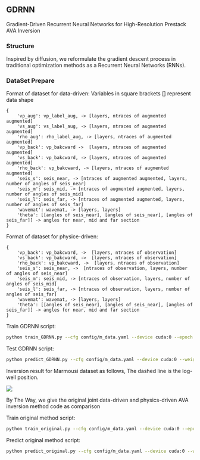 ## GDRNN

Gradient-Driven Recurrent Neural Networks for High-Resolution Prestack AVA Inversion

### Structure

Inspired by diffusion, we reformulate the gradient descent process in traditional optimization methods as a Recurrent Neural Networks (RNNs).

### DataSet Prepare

Format of dataset for data-driven: Variables in square brackets [] represent data shape

```text
{
    'vp_aug': vp_label_aug, -> [layers, ntraces of augmented augmented]
    'vs_aug': vs_label_aug, -> [layers, ntraces of augmented augmented]
    'rho_aug': rho_label_aug, -> [layers, ntraces of augmented augmented]
    'vp_back': vp_bakcward ->  [layers, ntraces of augmented augmented]
    'vs_back': vp_bakcward, -> [layers, ntraces of augmented augmented]
    'rho_back': vp_bakcward, -> [layers, ntraces of augmented augmented]
    'seis_s': seis_near, -> [ntraces of augmented augmented, layers, number of angles of seis_near]
    'seis_m': seis_mid, -> [ntraces of augmented augmented, layers, number of angles of seis_mid]
    'seis_l': seis_far, -> [ntraces of augmented augmented, layers, number of angles of seis_far]
    'wavemat': wavemat, -> [layers, layers]
    'theta': [[angles of seis_near], [angles of seis_near], [angles of seis_far]] -> angles for near, mid and far section
}
```

Format of dataset for physice-driven:

```text
{
    'vp_back': vp_bakcward, ->  [layers, ntraces of observation]
    'vs_back': vp_bakcward, ->  [layers, ntraces of observation]
    'rho_back': vp_bakcward, ->  [layers, ntraces of observation]
    'seis_s': seis_near, ->  [ntraces of observation, layers, number of angles of seis_near]
    'seis_m': seis_mid, -> [ntraces of observation, layers, number of angles of seis_mid]
    'seis_l': seis_far, -> [ntraces of observation, layers, number of angles of seis_far]
    'wavemat': wavemat, -> [layers, layers]
    'theta': [[angles of seis_near], [angles of seis_near], [angles of seis_far]] -> angles for near, mid and far section
}
```

Train GDRNN script:

```bash
python train_GDRNN.py --cfg config/m_data.yaml --device cuda:0 --epoch 60 --step 5
```

Test GDRNN script:

```bash
python predict_GDRNN.py --cfg config/m_data.yaml --device cuda:0 --weight weights_dir/weights/GDRNNbest_21.pth --name custom_data --step 7
```

Inversion result for Marmousi dataset as follows, The dashed line is the log-well position. 

![](./inversion%20result.png)

By The Way, we give the original joint data-driven and physics-driven AVA inversion method code as comparison

Train original method script:

```bash
python train_original.py --cfg config/m_data.yaml --device cuda:0 --epoch 120
```

Predict original method script:

```bash
python predict_original.py --cfg config/m_data.yaml --device cuda:0 --weight your/weight/path --name custom_data
```